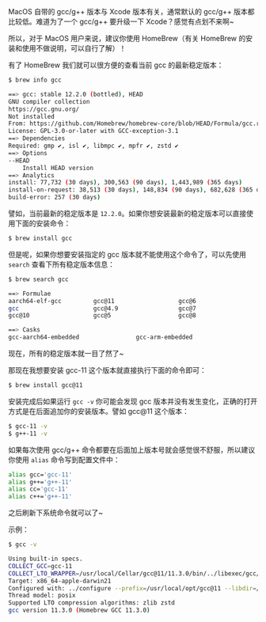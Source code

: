 MacOS 自带的 gcc/g++ 版本与 Xcode 版本有关，通常默认的 gcc/g++ 版本都比较低。难道为了一个 gcc/g++ 要升级一下 Xcode？感觉有点划不来啊~

所以，对于 MacOS 用户来说，建议你使用 HomeBrew（有关 HomeBrew 的安装和使用不做说明，可以自行了解）！

有了 HomeBrew 我们就可以很方便的查看当前 gcc 的最新稳定版本：

```bash
$ brew info gcc

==> gcc: stable 12.2.0 (bottled), HEAD
GNU compiler collection
https://gcc.gnu.org/
Not installed
From: https://github.com/Homebrew/homebrew-core/blob/HEAD/Formula/gcc.rb
License: GPL-3.0-or-later with GCC-exception-3.1
==> Dependencies
Required: gmp ✔, isl ✔, libmpc ✔, mpfr ✔, zstd ✔
==> Options
--HEAD
	Install HEAD version
==> Analytics
install: 77,732 (30 days), 300,563 (90 days), 1,443,989 (365 days)
install-on-request: 38,513 (30 days), 148,834 (90 days), 682,628 (365 days)
build-error: 257 (30 days)
```

譬如，当前最新的稳定版本是 `12.2.0`。如果你想安装最新的稳定版本可以直接使用下面的安装命令：

```bash
$ brew install gcc
```

但是呢，如果你想要安装指定的 gcc 版本就不能使用这个命令了，可以先使用 `search` 查看下所有稳定版本信息：

```bash
$ brew search gcc

==> Formulae
aarch64-elf-gcc         gcc@11                  gcc@6                   gcc@9                   x86_64-elf-gcc          scc
gcc                     gcc@4.9                 gcc@7                   i686-elf-gcc            ghc                     tcc
gcc@10                  gcc@5                   gcc@8                   libgccjit               grc                     ncc

==> Casks
gcc-aarch64-embedded                gcc-arm-embedded                    gcs                                 icc
```

现在，所有的稳定版本就一目了然了~

那现在我想要安装 gcc-11 这个版本就直接执行下面的命令即可：

```bash
$ brew install gcc@11
```

安装完成后如果运行 `gcc -v` 你可能会发现 gcc 版本并没有发生变化，正确的打开方式是在后面追加你的安装版本。譬如 gcc@11 这个版本：

```bash
$ gcc-11 -v
$ g++-11 -v
```

如果每次使用 gcc/g++ 命令都要在后面加上版本号就会感觉很不舒服，所以建议你使用 `alias` 命令写到配置文件中：

```bash
alias gcc='gcc-11'
alias g++='g++-11'
alias cc='gcc-11'
alias c++='g++-11'
```

之后刷新下系统命令就可以了~

示例：

```bash
$ gcc -v

Using built-in specs.
COLLECT_GCC=gcc-11
COLLECT_LTO_WRAPPER=/usr/local/Cellar/gcc@11/11.3.0/bin/../libexec/gcc/x86_64-apple-darwin21/11/lto-wrapper
Target: x86_64-apple-darwin21
Configured with: ../configure --prefix=/usr/local/opt/gcc@11 --libdir=/usr/local/opt/gcc@11/lib/gcc/11 --disable-nls --enable-checking=release --with-gcc-major-version-only --enable-languages=c,c++,objc,obj-c++,fortran,d --program-suffix=-11 --with-gmp=/usr/local/opt/gmp --with-mpfr=/usr/local/opt/mpfr --with-mpc=/usr/local/opt/libmpc --with-isl=/usr/local/opt/isl --with-zstd=/usr/local/opt/zstd --with-pkgversion='Homebrew GCC 11.3.0' --with-bugurl=https://github.com/Homebrew/homebrew-core/issues --enable-libphobos --build=x86_64-apple-darwin21 --with-system-zlib --with-sysroot=/Library/Developer/CommandLineTools/SDKs/MacOSX12.sdk
Thread model: posix
Supported LTO compression algorithms: zlib zstd
gcc version 11.3.0 (Homebrew GCC 11.3.0)
```